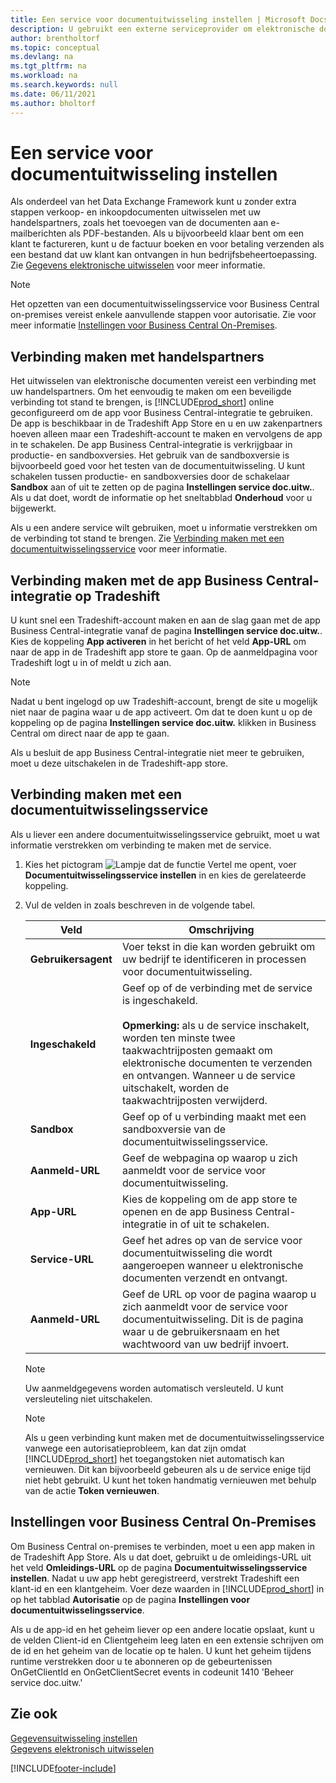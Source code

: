 ```yaml
---
title: Een service voor documentuitwisseling instellen | Microsoft Docs
description: U gebruikt een externe serviceprovider om elektronische documenten uit te wisselen met uw handelspartners.
author: brentholtorf
ms.topic: conceptual
ms.devlang: na
ms.tgt_pltfrm: na
ms.workload: na
ms.search.keywords: null
ms.date: 06/11/2021
ms.author: bholtorf
---
```

# Een service voor documentuitwisseling instellen

Als onderdeel van het Data Exchange Framework kunt u zonder extra stappen verkoop- en inkoopdocumenten uitwisselen met uw handelspartners, zoals het toevoegen van de documenten aan e-mailberichten als PDF-bestanden. Als u bijvoorbeeld klaar bent om een klant te factureren, kunt u de factuur boeken en voor betaling verzenden als een bestand dat uw klant kan ontvangen in hun bedrijfsbeheertoepassing. Zie [Gegevens elektronische uitwisselen](across-data-exchange.md) voor meer informatie.

> [!NOTE]
> Het opzetten van een documentuitwisselingsservice voor Business Central on-premises vereist enkele aanvullende stappen voor autorisatie. Zie voor meer informatie [Instellingen voor Business Central On-Premises](#settings-for-business-central-on-premises).

## Verbinding maken met handelspartners

Het uitwisselen van elektronische documenten vereist een verbinding met uw handelspartners. Om het eenvoudig te maken om een beveiligde verbinding tot stand te brengen, is [!INCLUDE[prod_short](includes/prod_short.md)] online geconfigureerd om de app voor Business Central-integratie te gebruiken. De app is beschikbaar in de Tradeshift App Store en u en uw zakenpartners hoeven alleen maar een Tradeshift-account te maken en vervolgens de app in te schakelen. De app Business Central-integratie is verkrijgbaar in productie- en sandboxversies. Het gebruik van de sandboxversie is bijvoorbeeld goed voor het testen van de documentuitwisseling. U kunt schakelen tussen productie- en sandboxversies door de schakelaar **Sandbox** aan of uit te zetten op de pagina **Instellingen service doc.uitw.**. Als u dat doet, wordt de informatie op het sneltabblad **Onderhoud** voor u bijgewerkt.

Als u een andere service wilt gebruiken, moet u informatie verstrekken om de verbinding tot stand te brengen. Zie [Verbinding maken met een documentuitwisselingsservice](across-how-to-set-up-a-document-exchange-service.md#to-connect-to-a-document-exchange-service) voor meer informatie.

## Verbinding maken met de app Business Central-integratie op Tradeshift

U kunt snel een Tradeshift-account maken en aan de slag gaan met de app Business Central-integratie vanaf de pagina **Instellingen service doc.uitw.**. Kies de koppeling **App activeren** in het bericht of het veld **App-URL** om naar de app in de Tradeshift app store te gaan. Op de aanmeldpagina voor Tradeshift logt u in of meldt u zich aan.

> [!NOTE]
> Nadat u bent ingelogd op uw Tradeshift-account, brengt de site u mogelijk niet naar de pagina waar u de app activeert. Om dat te doen kunt u op de koppeling op de pagina **Instellingen service doc.uitw.** klikken in Business Central om direct naar de app te gaan.

Als u besluit de app Business Central-integratie niet meer te gebruiken, moet u deze uitschakelen in de Tradeshift-app store. 

## Verbinding maken met een documentuitwisselingsservice

Als u liever een andere documentuitwisselingsservice gebruikt, moet u wat informatie verstrekken om verbinding te maken met de service.

1. Kies het pictogram ![Lampje dat de functie Vertel me opent](media/ui-search/search_small.png "Vertel me wat u wilt doen"), voer **Documentuitwisselingsservice instellen** in en kies de gerelateerde koppeling.  
2. Vul de velden in zoals beschreven in de volgende tabel.  

    |Veld|Omschrijving|  
    |---------------------------------|---------------------------------------|  
    |**Gebruikersagent**|Voer tekst in die kan worden gebruikt om uw bedrijf te identificeren in processen voor documentuitwisseling.|  
    |**Ingeschakeld**|Geef op of de verbinding met de service is ingeschakeld.<br><br> **Opmerking:** als u de service inschakelt, worden ten minste twee taakwachtrijposten gemaakt om elektronische documenten te verzenden en ontvangen. Wanneer u de service uitschakelt, worden de taakwachtrijposten verwijderd.|  
    |**Sandbox**|Geef op of u verbinding maakt met een sandboxversie van de documentuitwisselingsservice.|
    |**Aanmeld-URL**|Geef de webpagina op waarop u zich aanmeldt voor de service voor documentuitwisseling.|  
    |**App-URL**|Kies de koppeling om de app store te openen en de app Business Central-integratie in of uit te schakelen.|
    |**Service-URL**|Geef het adres op van de service voor documentuitwisseling die wordt aangeroepen wanneer u elektronische documenten verzendt en ontvangt.|  
    |**Aanmeld-URL**|Geef de URL op voor de pagina waarop u zich aanmeldt voor de service voor documentuitwisseling. Dit is de pagina waar u de gebruikersnaam en het wachtwoord van uw bedrijf invoert.|  
    
    > [!NOTE]  
    > Uw aanmeldgegevens worden automatisch versleuteld. U kunt versleuteling niet uitschakelen.

    > [!NOTE]
    > Als u geen verbinding kunt maken met de documentuitwisselingsservice vanwege een autorisatieprobleem, kan dat zijn omdat [!INCLUDE[prod_short](includes/prod_short.md)] het toegangstoken niet automatisch kan vernieuwen. Dit kan bijvoorbeeld gebeuren als u de service enige tijd niet hebt gebruikt. U kunt het token handmatig vernieuwen met behulp van de actie **Token vernieuwen**.

## Instellingen voor Business Central On-Premises

Om Business Central on-premises te verbinden, moet u een app maken in de Tradeshift App Store. Als u dat doet, gebruikt u de omleidings-URL uit het veld **Omleidings-URL** op de pagina **Documentuitwisselingsservice instellen**. Nadat u uw app hebt geregistreerd, verstrekt Tradeshift een klant-id en een klantgeheim. Voer deze waarden in [!INCLUDE[prod_short](includes/prod_short.md)] in op het tabblad **Autorisatie** op de pagina **Instellingen voor documentuitwisselingsservice**.

Als u de app-id en het geheim liever op een andere locatie opslaat, kunt u de velden Client-id en Clientgeheim leeg laten en een extensie schrijven om de id en het geheim van de locatie op te halen. U kunt het geheim tijdens runtime verstrekken door u te abonneren op de gebeurtenissen OnGetClientId en OnGetClientSecret events in codeunit 1410 'Beheer service doc.uitw.'

## Zie ook

[Gegevensuitwisseling instellen](across-set-up-data-exchange.md)  
[Gegevens elektronisch uitwisselen](across-data-exchange.md)


[!INCLUDE[footer-include](includes/footer-banner.md)]
